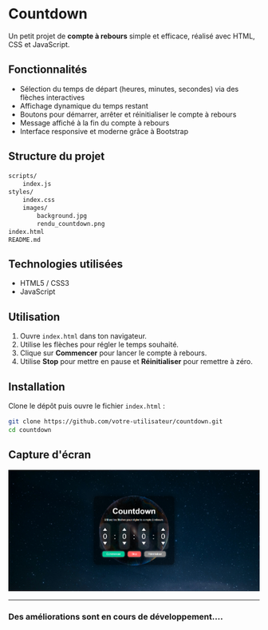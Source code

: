 # Countdown

Un petit projet de **compte à rebours** simple et efficace, réalisé avec HTML, CSS et JavaScript.

## Fonctionnalités

- Sélection du temps de départ (heures, minutes, secondes) via des flèches interactives
- Affichage dynamique du temps restant
- Boutons pour démarrer, arrêter et réinitialiser le compte à rebours
- Message affiché à la fin du compte à rebours
- Interface responsive et moderne grâce à Bootstrap

## Structure du projet

```
scripts/
    index.js
styles/
    index.css
    images/
        background.jpg
        rendu_countdown.png
index.html
README.md
```

## Technologies utilisées

- HTML5 / CSS3
- JavaScript

## Utilisation

1. Ouvre `index.html` dans ton navigateur.
2. Utilise les flèches pour régler le temps souhaité.
3. Clique sur **Commencer** pour lancer le compte à rebours.
4. Utilise **Stop** pour mettre en pause et **Réinitialiser** pour remettre à zéro.

## Installation

Clone le dépôt puis ouvre le fichier `index.html` :

```bash
git clone https://github.com/votre-utilisateur/countdown.git
cd countdown
```

## Capture d'écran

![Aperçu de l'application](styles/images/rendu_countdown.png)

---

### Des améliorations sont en cours de développement....